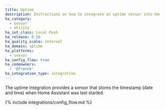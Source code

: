 ```yaml
---
title: Uptime
description: Instructions on how to integrate an uptime sensor into Home Assistant.
ha_category:
  - Sensor
  - Utility
ha_iot_class: Local Push
ha_release: 0.56
ha_quality_scale: internal
ha_domain: uptime
ha_platforms:
  - sensor
ha_config_flow: true
ha_codeowners:
  - '@frenck'
ha_integration_type: integration
---
```


The uptime integration provides a sensor that stores the timestamp
(date and time) when Home Assistant was last started.

{% include integrations/config_flow.md %}
